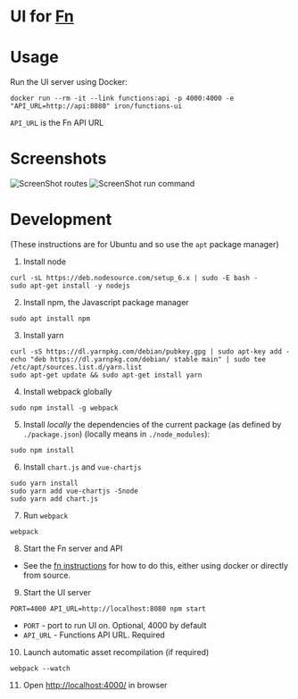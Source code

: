 # UI for [Fn](https://github.com/fnproject/fn)

# Usage

Run the UI server using Docker:

```
docker run --rm -it --link functions:api -p 4000:4000 -e "API_URL=http://api:8080" iron/functions-ui
```

`API_URL` is the Fn API URL

# Screenshots

![ScreenShot routes](https://raw.githubusercontent.com/iron-io/functions-ui/master/docs/screenshots/routes.png)
![ScreenShot run command](https://raw.githubusercontent.com/iron-io/functions-ui/master/docs/screenshots/run.png)

# Development

(These instructions are for Ubuntu and so use the `apt` package manager)

1) Install node 

```
curl -sL https://deb.nodesource.com/setup_6.x | sudo -E bash -
sudo apt-get install -y nodejs
```
 
2) Install npm, the Javascript package manager

```
sudo apt install npm
```

3) Install yarn 

```
curl -sS https://dl.yarnpkg.com/debian/pubkey.gpg | sudo apt-key add -
echo "deb https://dl.yarnpkg.com/debian/ stable main" | sudo tee /etc/apt/sources.list.d/yarn.list
sudo apt-get update && sudo apt-get install yarn
```

4) Install webpack globally  

```
sudo npm install -g webpack
```

5) Install *locally* the dependencies of the current package (as defined by `./package.json`) (locally means in `./node_modules`):

```
sudo npm install  

```

6) Install `chart.js` and `vue-chartjs`


```
sudo yarn install
sudo yarn add vue-chartjs -Snode
sudo yarn add chart.js
```

7) Run `webpack`

```
webpack
```

8) Start the Fn server and API

* See the [fn instructions](https://github.com/fnproject/ui/blob/master/README.md) for how to do this, either using docker or directly from source.

9) Start the UI server

```
PORT=4000 API_URL=http://localhost:8080 npm start
```

* `PORT` - port to run UI on. Optional, 4000 by default
* `API_URL` - Functions API URL. Required

10) Launch automatic asset recompilation (if required)

```
webpack --watch
```

11) Open [http://localhost:4000/](http://localhost:4000/) in browser

